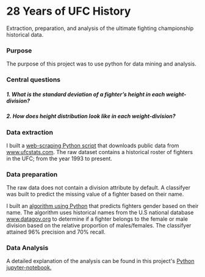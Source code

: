 # 28 Years of UFC History
Extraction, preparation, and analysis of the ultimate fighting championship historical data.

### Purpose
The purpose of this project was to use python for data mining and analysis.

### Central questions
#####   1. What is the standard deviation of a fighter’s height in each weight-division?
#####   2. How does height distribution look like in each weight-division? 

### Data extraction
I built a [web-scraping Python script](https://github.com/estgarci/UFC-Data-Analysis/blob/main/data/extraction/extract_fighters.py) that downloads public data from www.ufcstats.com. The raw dataset contains a historical roster of fighters in the UFC; from the year 1993 to present.

### Data preparation
The raw data does not contain a division attribute by default. A classifyer was built to predict the missing value of a fighter based on their name.

I built an [algorithm using Python](https://github.com/estgarci/UFC-Data-Analysis/blob/main/name_sex_classifier/sex_classifier.py) that predicts fighters gender based on their name. The algorithm uses historical names from the U.S national database www.datagov.org to determine if a fighter belongs to the female or male division based on the relative proportion of males/females. The classifyer attained 96% precision and 70% recall.

### Data Analysis
A detailed explanation of the analysis can be found in this project's [Python jupyter-notebook.](https://github.com/estgarci/UFC-Data-Analysis/blob/main/exploratory_analysis.ipynb)

